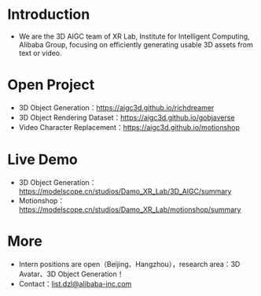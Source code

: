 # Introduction
+ We are the 3D AIGC team of XR Lab, Institute for Intelligent Computing, Alibaba Group, focusing on efficiently generating usable 3D assets from text or video.

# Open Project
+ 3D Object Generation：https://aigc3d.github.io/richdreamer
+ 3D Object Rendering Dataset：https://aigc3d.github.io/gobjaverse
+ Video Character Replacement：https://aigc3d.github.io/motionshop

# Live Demo
+ 3D Object Generation：https://modelscope.cn/studios/Damo_XR_Lab/3D_AIGC/summary
+ Motionshop：https://modelscope.cn/studios/Damo_XR_Lab/motionshop/summary
# More
+ Intern positions are open（Beijing、Hangzhou），research area：3D Avatar、3D Object Generation！
+ Contact：list.dzl@alibaba-inc.com
